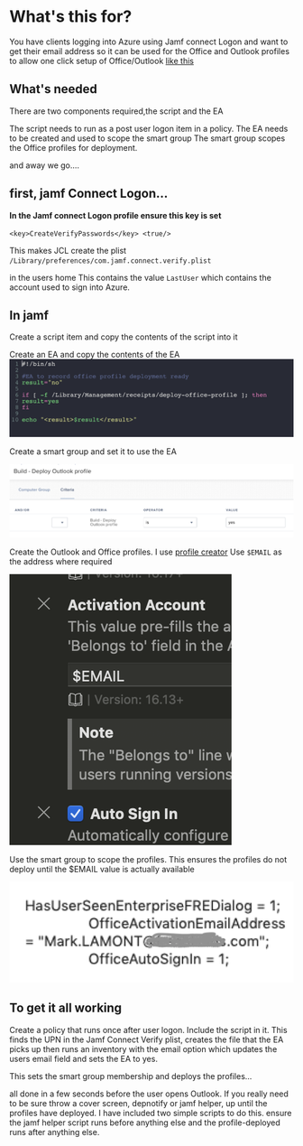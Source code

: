 # What's this for? #

You have clients logging into Azure using Jamf connect Logon and want to get 
their email address so it can be used for the Office and Outlook profiles to allow
one click setup of Office/Outlook [like this](https://www.jamf.com/blog/help-users-activate-microsoft-office-365-and-configure-outlook-in-one-click/)

## What's needed ##
There are two components required,the script and the EA

The script needs to run as a post user logon item in a policy.
The EA needs to be created and used to scope the smart group
The smart group scopes the Office profiles for deployment.

and away we go....

## first, jamf Connect Logon... ##

**In the Jamf connect Logon profile ensure this key is set**

`<key>CreateVerifyPasswords</key>
			<true/>`
			
This makes JCL create the plist 
`/Library/preferences/com.jamf.connect.verify.plist`

in the users home
This contains the value `LastUser` which contains the account used to sign into Azure.

## In jamf ##
Create a script item and copy the contents of the script into it

Create an EA and copy the contents of the EA
![ EA ](https://github.com/PhantomPhixer/Jamfconnect-to-Office-/blob/master/images/EA.png)

Create a smart group and set it to use the EA

![SG](https://github.com/PhantomPhixer/Jamfconnect-to-Office-/blob/master/images/SG.png)

Create the Outlook and Office profiles. I use [profile creator](https://github.com/ProfileCreator/ProfileCreator)
Use `$EMAIL` as the address where required

![ Profile ](https://github.com/PhantomPhixer/Jamfconnect-to-Office-/blob/master/images/Profile.png)


Use the smart group to scope the profiles. This ensures the profiles do not deploy until the $EMAIL
value is actually available

![ Deployed ](https://github.com/PhantomPhixer/Jamfconnect-to-Office-/blob/master/images/deployedprofile.png)

## To get it all working ##

Create a policy that runs once after user logon. Include the script in it.
This finds the UPN in the Jamf Connect Verify plist, creates the file that the EA picks up then runs an inventory with the email option which updates the users email field and sets the EA to yes.

This sets the smart group membership and deploys the profiles...

all done in a few seconds before the user opens Outlook.
If you really need to be sure throw a cover screen, depnotify or jamf helper, up until the profiles have deployed.
I have included two simple scripts to do this. ensure the jamf helper script runs before anything else and the profile-deployed runs after anything else.
